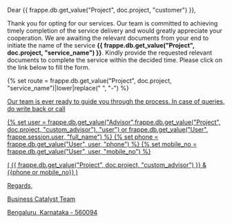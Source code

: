 <p>Dear {{ frappe.db.get_value("Project", doc.project, "customer") }},</p>

<p>Thank you for opting for our services. Our team is committed to achieving timely completion of the service delivery and would greatly appreciate your cooperation. We are awaiting the relevant documents from your end to initiate the name of the service <b>{{ frappe.db.get_value("Project", doc.project, "service_name") }}</b>.  Kindly provide the requested relevant documents to complete the service within the decided time. Please click on the link below to fill the form.</p>

<p>{% set route  = frappe.db.get_value("Project", doc.project, "service_name")|lower|replace(" ", "-") %}
<a href = "https://businesscatalysts.frappe.cloud/{{ route }}" &gt;Form Link</a></p>

<p>Our team is ever ready to guide you through the process. In case of queries, do write back or call</p>

<p>{% set user = frappe.db.get_value("Advisor",frappe.db.get_value("Project", doc.project, "custom_advisor"), "user") or frappe.db.get_value("User", frappe.session.user, "full_name") %}
{% set phone = frappe.db.get_value("User", user, "phone") %}
{% set mobile_no = frappe.db.get_value("User", user, "mobile_no") %}</p>

<p>( {{ frappe.db.get_value("Project", doc.project, "custom_advisor") }} & {{phone or mobile_no}} )</p>

<!--<p><a href="https://drive.google.com/file/d/18-96LzZ5WnqHMx1WlRfL2Cs13CLPJI_M/view">Inline Image</a></p>-->

<p>Regards,</p>

<p>Business Catalyst Team</p>

<p>Bengaluru, Karnataka - 560094</p>
